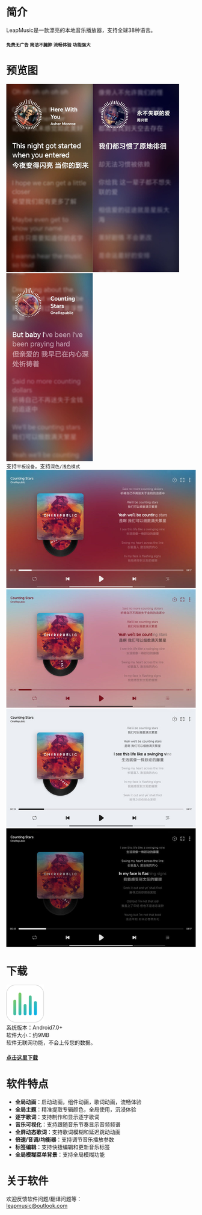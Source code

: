 # 简介
LeapMusic是一款漂亮的本地音乐播放器，支持全球38种语言。
#### `免费无广告` `简洁不臃肿` `流畅体验` `功能强大`
# 预览图
![leapmusic](images/11.jpg)![leapmusic](images/12.jpg)![leapmusic](images/13.jpg)\
支持`平板设备`，支持`深色/浅色模式`
![leapmusic](images/21.jpg)
![leapmusic](images/22.jpg)
![leapmusic](images/23.jpg)
![leapmusic](images/24.jpg)


# 下载
![leapmusic](images/icon.png)\
系统版本：Android7.0+\
软件大小：约9MB\
软件无联网功能，不会上传您的数据。

#### [点击这里下载](apks/LeapMusic5002.apk)


# 软件特点

* __全局动画__：启动动画，组件动画，歌词动画，流畅体验
* __全局主题__：精准提取专辑颜色，全局使用，沉浸体验
* __逐字歌词__：支持制作和显示逐字歌词
* __音乐可视化__：支持跟随音乐节奏显示音频频谱
* __全屏动态歌词__：支持歌词模糊和延迟跳动动画
* __倍速/音调/均衡器__：支持调节音乐播放参数
* __标签编辑__：支持快捷编辑和更新音乐标签
* __全局模糊菜单背景__：支持全局模糊功能


# 关于软件
欢迎反馈软件问题/翻译问题等：\
leapmusic@outlook.com

<!-- #####感谢大家的鼓励，感谢你们的陪伴！❤️ -->